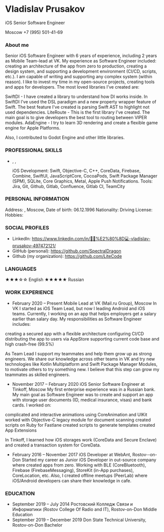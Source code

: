# Vladislav Prusakov
iOS Senior Software Engineer

Moscow
+7 (995) 501-41-69

### About me

Senior iOS Software Engineer with 6 years of experience, including 2 years as Mobile Team-lead at VK. My experience as Software Engineer included: creating an architecture of the app from zero to production, creating a design system, and supporting a development environment (CI/CD, scripts, etc.). I am capable of writing and supporting any complex system (within reason).
I like to invest my time in my open-source projects, creating tools and apps for developers.
The most loved libraries I've created are:

  SwiftDI - I have created a library to understand how DI works inside. In SwiftDI I've used the DSL paradigm and a new property wrapper feature of Swift. The best feature I've created is parsing Swift AST to highlight not used dependencies.
  LiteRoute - This is the first library I've created. The main goal is to give developers the best tool to routing between VIPER modules.
  AdaEngine - I try to learn 3D rendering and create a flexible game engine for Apple Platforms.

Also, I contributed to Godot Engine and other little libraries.


### PROFESSIONAL SKILLS
  * , , 

    iOS Development: Swift, Objective-C, C++, CoreData, Firebase, Combine, SwiftUI, JavaScriptCore, CocoaPods, Swift Package Manager (SPM), SQLite, Core Graphics, Metal, Apple Push Notifications.
Tools: Jira, Git, Github, Gitlab, Confluence, Gitlab CI, TeamCity


### PERSONAL INFORMATION
  Address: , Moscow, 
  Date of birth: 06.12.1996 
  Nationality: 
  Driving License: 
  Hobbies: 

### SOCIAL PROFILES
  * LinkedIn: https://www.linkedin.com/in/👨🏻%E2%80%8D💻-vladislav-prusakov-497472121/
  * GitHub (personal): https://github.com/SpectralDragon
  * Github (my organization): https://github.com/LiteCode

### LANGUAGES
  ★★★☆☆ English
  ★★★★★ Russian

### WORK EXPERIENCE
  * February 2020 – Present
    Mobile Lead at VK (Mail.ru Group), Moscow
      In VK I started as iOS Team Lead, but now I leading Android and iOS teams. Currently, I working on an app that helps employers get a salary earlier than salary day. My responsibilities as Software Engineer includes:

  creating a secured app with a flexible architecture
  configuring CI/CD
  distributing the app to users via AppStore
  supporting current code base and high crash-free (99.5%)

As Team Lead I support my teammates and help them grow up as strong engineers. We share our knowledge across other teams in VK and try new technologies like Kotlin Multiplatform and Swift Package Manager Modules, to motivate others to try something new. I believe that this step can grow my teammates as skilled engineers.

  * November 2017 – February 2020
    iOS Senior Software Engineer at Tinkoff, Moscow
      My first enterprise experience was in a Russian bank. My main goal as Software Engineer was to create and support an app with storage user documents (ID, medical insurance, visas) and bank cards. I worked on:

  complicated and interactive animations using CoreAnimation and UIKit
  worked with Objective-C legacy module for document scanning
  created scripts on Ruby for Fastlane
  created scripts to generate templates
  created App Extensions

In Tinkoff, I learned how iOS storages work (CoreData and Secure Enclave) and created a transaction system for CoreData.

  * February 2016 – November 2017
    iOS Developer at WebAnt, Rostov--on-Don
      Started my career as Junior iOS Developer in out-source company where created apps from zero. Working with BLE (CoreBluetooth), Firebase (FirebaseMessaging), StoreKit (in-App purchases), CoreLocation, etc.
Also, I created offline meetups (PeerLab) where iOS/Android developers can share their knowledge in cafe. 


### EDUCATION
  * September 2019 – July 2014
    Ростовский Колледж Связи и Информатики (Rostov College Of Radio and IT), Rostov-on-Don Middle Education
  * September 2019 – December 2019
    Don State Technical University, Rostov-on-Don Bachelor
